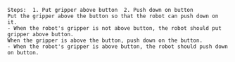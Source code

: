 
    Steps:  1. Put gripper above button  2. Push down on button
    Put the gripper above the button so that the robot can push down on it.
    - When the robot's gripper is not above button, the robot should put gripper above button.
    When the gripper is above the button, push down on the button.
    - When the robot's gripper is above button, the robot should push down on button.